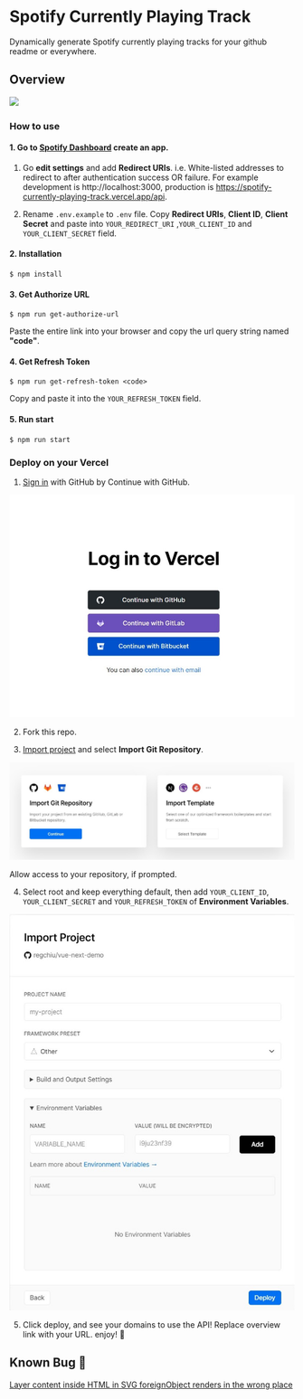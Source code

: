 # Spotify Currently Playing Track

Dynamically generate Spotify currently playing tracks for your github readme or everywhere.

## Overview

[![](https://spotify-currently-playing-track.vercel.app/api)](https://spotify-currently-playing-track.vercel.app/api)

### How to use

#### 1. Go to [Spotify Dashboard](https://developer.spotify.com/dashboard/) create an app.

1. Go **edit settings** and add **Redirect URIs**. 
i.e. White-listed addresses to redirect to after authentication success OR failure.
For example development is http://localhost:3000, production is https://spotify-currently-playing-track.vercel.app/api.

1. Rename `.env.example` to `.env` file.
    Copy **Redirect URIs**, **Client ID**, **Client Secret** and paste into `YOUR_REDIRECT_URI` ,`YOUR_CLIENT_ID` and `YOUR_CLIENT_SECRET` field.

#### 2. Installation

```
$ npm install
```
#### 3. Get Authorize URL

```
$ npm run get-authorize-url
```
Paste the entire link into your browser and copy the url query string named **"code"**.

#### 4. Get Refresh Token

```
$ npm run get-refresh-token <code>
```

Copy and paste it into the `YOUR_REFRESH_TOKEN` field.

#### 5. Run start

```
$ npm run start
```

### Deploy on your Vercel

1. [Sign in](https://vercel.com/login) with GitHub by Continue with GitHub.

  ![Sign in](preview/log_in_to_vercel.jpg)

2. Fork this repo.

3. [Import project](https://vercel.com/import) and select **Import Git Repository**.

  ![Import Project](preview/import_project_vercel.jpg)

  Allow access to your repository, if prompted.

4. Select root and keep everything default, then add `YOUR_CLIENT_ID`, `YOUR_CLIENT_SECRET` and `YOUR_REFRESH_TOKEN` of **Environment Variables**.

  ![Import Project Settings](preview/import_project_settings_vercel.jpg)

5. Click deploy, and see your domains to use the API! Replace overview link with your URL. enjoy! :tada:

## Known Bug :bug:

[Layer content inside HTML in SVG foreignObject renders in the wrong place](https://bugs.webkit.org/show_bug.cgi?id=23113)

